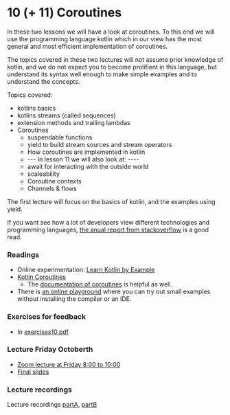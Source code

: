 # 10 (+ 11) Coroutines
In these two lessons we will have a look at coroutines. To this end we will use the programming language kotlin which in our view has the most general and most efficient implementation of coroutines.

The topics covered in these two lectures will not assume prior knowledge of kotlin, and we do not expect you to become prolifient in this language, but understand its syntax well enough to make simple examples and to understand the concepts.

Topics covered:

* kotlins basics
* kotlins streams (called sequences)
* extension methods and trailing lambdas
* Coroutines
    * suspendable functions
    * yield to build stream sources and stream operators
    * How coroutines are implemented in kotlin
    * --- In lesson 11 we will also look at: ----
    * await for interacting with the outside world
    * scaleability
    * Coroutine contexts
    * Channels & flows

The first lecture will focus on the basics of kotlin, and the examples using yield.

If you want see how a lot of developers view different technologies and programming languages, [the anual report from stackoverflow](https://insights.stackoverflow.com/survey/2020) is a good read.

### Readings
* Online experimentation: [Learn Kotlin by Example](https://play.kotlinlang.org/byExample/overview)
* [Kotlin Coroutines](https://github.com/Kotlin/KEEP/blob/master/proposals/coroutines.md)
    * The [documentation of coroutines](https://kotlinlang.org/docs/reference/coroutines/coroutines-guide.html) is helpful as well.
* There is [an online playground](https://play.kotlinlang.org) where you can try out small examples without installing the compiler or an IDE.

### Exercises for feedback 

* In [exercises10.pdf](exercises10.pdf)

### Lecture Friday Octoberth
* [Zoom lecture at Friday 8:00 to 10:00](https://itucph.zoom.us/j/63716236015)
* [Final slides](lecture10_slides.pdf)

### Lecture recordings
Lecture recordings [partA](https://use.vg/tSgdG3VDk9vl), [partB](https://use.vg/Y8opfBEeQwJP)

